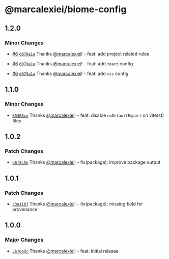 # @marcalexiei/biome-config

## 1.2.0

### Minor Changes

- [#6](https://github.com/marcalexiei/biome-config/pull/6) [`d079a1a`](https://github.com/marcalexiei/biome-config/commit/d079a1ad0b647da585d33e23f08e33e66ff166ba) Thanks [@marcalexiei](https://github.com/marcalexiei)! - feat: add project related rules

- [#6](https://github.com/marcalexiei/biome-config/pull/6) [`d079a1a`](https://github.com/marcalexiei/biome-config/commit/d079a1ad0b647da585d33e23f08e33e66ff166ba) Thanks [@marcalexiei](https://github.com/marcalexiei)! - feat: add `react` config

- [#6](https://github.com/marcalexiei/biome-config/pull/6) [`d079a1a`](https://github.com/marcalexiei/biome-config/commit/d079a1ad0b647da585d33e23f08e33e66ff166ba) Thanks [@marcalexiei](https://github.com/marcalexiei)! - feat: add `css` config`

## 1.1.0

### Minor Changes

- [`65368ce`](https://github.com/marcalexiei/biome-config/commit/65368ce13dbb38644549a67f46c7dbefd7d92c52) Thanks [@marcalexiei](https://github.com/marcalexiei)! - feat: disable `noDefaultExport` on vite(st) files

## 1.0.2

### Patch Changes

- [`b6f8c5e`](https://github.com/marcalexiei/biome-config/commit/b6f8c5eca1ae479f892b33da880661cf621c42e1) Thanks [@marcalexiei](https://github.com/marcalexiei)! - fix(package): improve package output

## 1.0.1

### Patch Changes

- [`c3a11b7`](https://github.com/marcalexiei/biome-config/commit/c3a11b7b908f5bfda3df20021044f65bdef606ee) Thanks [@marcalexiei](https://github.com/marcalexiei)! - fix(package): missing field for provenance

## 1.0.0

### Major Changes

- [`5b76bdc`](https://github.com/marcalexiei/biome-config/commit/5b76bdcf78bbda5a1d610336ead7f64a87a89220) Thanks [@marcalexiei](https://github.com/marcalexiei)! - feat: initial release
